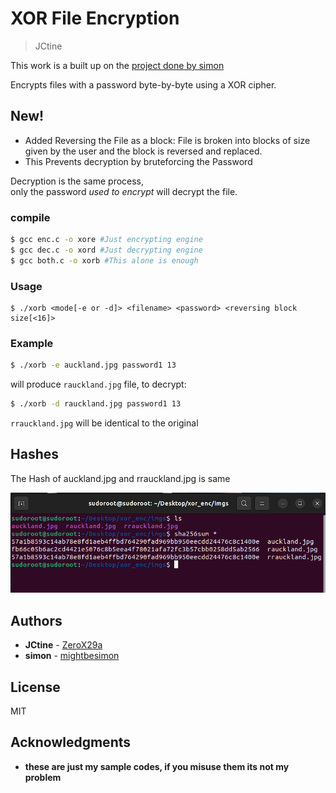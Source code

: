 # XOR File Encryption #


> JCtine

This work is a built up on the [project done by simon](https://github.com/mightbesimon/XOR-file-encryption)

Encrypts files with a password byte-by-byte using a XOR cipher.

## New!
* Added Reversing the File as a block: File is broken into blocks of size given by the user and the block is reversed and replaced.
* This Prevents decryption by bruteforcing the Password 

Decryption is the same process,  
only the password *used to encrypt* will decrypt the file.

### compile ###

```bash
$ gcc enc.c -o xore #Just encrypting engine
$ gcc dec.c -o xord #Just decrypting engine
$ gcc both.c -o xorb #This alone is enough
```

### Usage ###

```
$ ./xorb <mode[-e or -d]> <filename> <password> <reversing block size[<16]>
```

### Example ###
```bash
$ ./xorb -e auckland.jpg password1 13
```
will produce `rauckland.jpg` file, to decrypt:
```bash
$ ./xorb -d rauckland.jpg password1 13
```
`rrauckland.jpg` will be identical to the original
## Hashes
The Hash of auckland.jpg and rrauckland.jpg is same

![hash](hash.png)

## Authors ##
- **JCtine** - [ZeroX29a](https://github.com/ZeroX29a)
- **simon** - [mightbesimon](https://github.com/mightbesimon)

## License ##

MIT

## Acknowledgments ##

- **these are just my sample codes, if you misuse them its not my problem**
